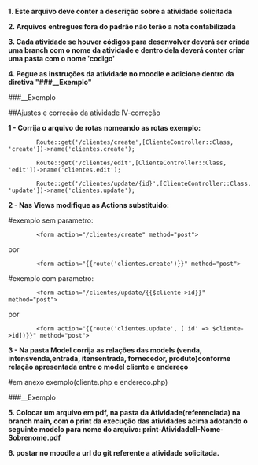 **1. Este arquivo deve conter a descrição sobre a atividade solicitada**

**2. Arquivos entregues fora do padrão não terão a nota contabilizada**

**3. Cada atividade se houver códigos para desenvolver deverá ser criada uma branch com o nome da atividade e dentro dela deverá conter criar uma pasta com o nome 'codigo'**

**4. Pegue as instruções da atividade no moodle e adicione dentro da diretiva "###__Exemplo"**

###__Exemplo

##Ajustes e correção da atividade IV-correção

**1 - Corrija o arquivo de rotas nomeando as rotas exemplo:**

            Route::get('/clientes/create',[ClienteController::Class, 'create'])->name('clientes.create');
            
            Route::get('/clientes/edit',[ClienteController::Class, 'edit'])->name('clientes.edit'); 
            
            Route::get('/clientes/update/{id}',[ClienteController::Class, 'update'])->name('clientes.update');

**2 - Nas Views modifique as Actions substituido:**

#exemplo sem parametro:

            <form action="/clientes/create" method="post">
por

            <form action="{{route('clientes.create')}}" method="post">
            
#exemplo com parametro:
            
            <form action="/clientes/update/{{$cliente->id}}" method="post">
                        
por
                        
            <form action="{{route('clientes.update', ['id' => $cliente->id])}}" method="post">
  
**3 - Na pasta Model corrija as relações das models (venda, intensvenda,entrada, itensentrada, fornecedor, produto)conforme relação apresentada entre o model cliente e endereço**

#em anexo exemplo(cliente.php e endereco.php)

###__Exemplo
  
**5. Colocar um arquivo em pdf, na pasta da Atividade(referenciada) na branch main, com o print da execução das atividades acima adotando o seguinte modelo para nome do arquivo: print-AtividadeII-Nome-Sobrenome.pdf**

**6. postar no moodle a url do git referente a atividade solicitada.**
